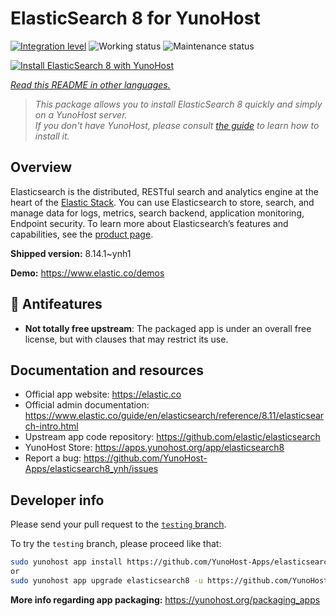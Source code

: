 <!--
N.B.: This README was automatically generated by <https://github.com/YunoHost/apps/tree/master/tools/readme_generator>
It shall NOT be edited by hand.
-->

# ElasticSearch 8 for YunoHost

[![Integration level](https://dash.yunohost.org/integration/elasticsearch8.svg)](https://dash.yunohost.org/appci/app/elasticsearch8) ![Working status](https://ci-apps.yunohost.org/ci/badges/elasticsearch8.status.svg) ![Maintenance status](https://ci-apps.yunohost.org/ci/badges/elasticsearch8.maintain.svg)

[![Install ElasticSearch 8 with YunoHost](https://install-app.yunohost.org/install-with-yunohost.svg)](https://install-app.yunohost.org/?app=elasticsearch8)

*[Read this README in other languages.](./ALL_README.md)*

> *This package allows you to install ElasticSearch 8 quickly and simply on a YunoHost server.*  
> *If you don't have YunoHost, please consult [the guide](https://yunohost.org/install) to learn how to install it.*

## Overview

Elasticsearch is the distributed, RESTful search and analytics engine at the heart of the [Elastic Stack](https://www.elastic.co/products). You can use Elasticsearch to store, search, and manage data for logs, metrics, search backend, application monitoring, Endpoint security.
To learn more about Elasticsearch’s features and capabilities, see the [product page](https://www.elastic.co/products/elasticsearch).


**Shipped version:** 8.14.1~ynh1

**Demo:** <https://www.elastic.co/demos>
## :red_circle: Antifeatures

- **Not totally free upstream**: The packaged app is under an overall free license, but with clauses that may restrict its use.

## Documentation and resources

- Official app website: <https://elastic.co>
- Official admin documentation: <https://www.elastic.co/guide/en/elasticsearch/reference/8.11/elasticsearch-intro.html>
- Upstream app code repository: <https://github.com/elastic/elasticsearch>
- YunoHost Store: <https://apps.yunohost.org/app/elasticsearch8>
- Report a bug: <https://github.com/YunoHost-Apps/elasticsearch8_ynh/issues>

## Developer info

Please send your pull request to the [`testing` branch](https://github.com/YunoHost-Apps/elasticsearch8_ynh/tree/testing).

To try the `testing` branch, please proceed like that:

```bash
sudo yunohost app install https://github.com/YunoHost-Apps/elasticsearch8_ynh/tree/testing --debug
or
sudo yunohost app upgrade elasticsearch8 -u https://github.com/YunoHost-Apps/elasticsearch8_ynh/tree/testing --debug
```

**More info regarding app packaging:** <https://yunohost.org/packaging_apps>
